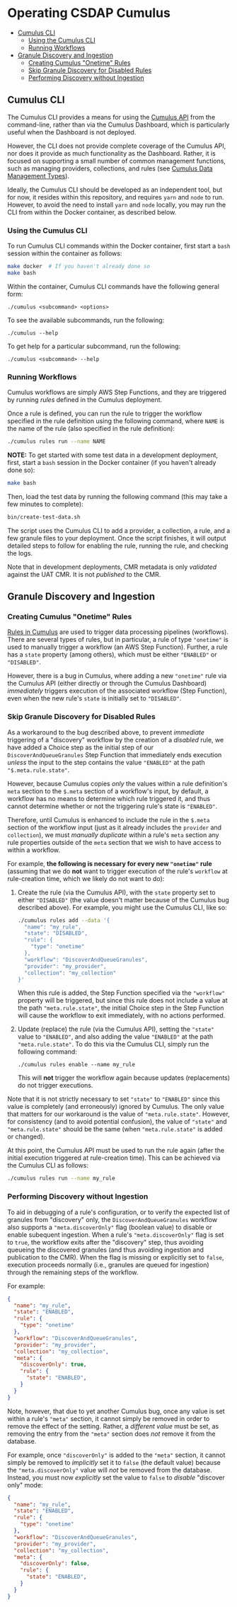 # Operating CSDAP Cumulus

- [Cumulus CLI](#cumulus-cli)
  - [Using the Cumulus CLI](#using-the-cumulus-cli)
  - [Running Workflows](#running-workflows)
- [Granule Discovery and Ingestion](#granule-discovery-and-ingestion)
  - [Creating Cumulus "Onetime" Rules](#creating-cumulus-onetime-rules)
  - [Skip Granule Discovery for Disabled Rules](#skip-granule-discovery-for-disabled-rules)
  - [Performing Discovery without Ingestion](#performing-discovery-without-ingestion)

## Cumulus CLI

The Cumulus CLI provides a means for using the [Cumulus API][3] from the
command-line, rather than via the Cumulus Dashboard, which is particularly
useful when the Dashboard is not deployed.

However, the CLI does not provide complete coverage of the Cumulus API, nor does
it provide as much functionality as the Dashboard. Rather, it is focused on
supporting a small number of common management functions, such as managing
providers, collections, and rules (see [Cumulus Data Management Types][4]).

Ideally, the Cumulus CLI should be developed as an independent tool, but for
now, it resides within this repository, and requires `yarn` and `node` to run.
However, to avoid the need to install `yarn` and `node` locally, you may run the
CLI from within the Docker container, as described below.

### Using the Cumulus CLI

To run Cumulus CLI commands within the Docker container, first start a `bash`
session within the container as follows:

```sh
make docker  # If you haven't already done so
make bash
```

Within the container, Cumulus CLI commands have the following general form:

```plain
./cumulus <subcommand> <options>
```

To see the available subcommands, run the following:

```plain
./cumulus --help
```

To get help for a particular subcommand, run the following:

```plain
./cumulus <subcommand> --help
```

### Running Workflows

Cumulus workflows are simply AWS Step Functions, and they are triggered by
running _rules_ defined in the Cumulus deployment.

Once a rule is defined, you can run the rule to trigger the workflow specified
in the rule definition using the following command, where `NAME` is the name of
the rule (also specified in the rule definition):

```sh
./cumulus rules run --name NAME
```

**NOTE:** To get started with some test data in a development deployment, first,
start a `bash` session in the Docker container (if you haven't already done so):

```sh
make bash
```

Then, load the test data by running the following command (this may take a few
minutes to complete):

```sh
bin/create-test-data.sh
```

The script uses the Cumulus CLI to add a provider, a collection, a rule, and a
few granule files to your deployment. Once the script finishes, it will output
detailed steps to follow for enabling the rule, running the rule, and checking
the logs.

Note that in development deployments, CMR metadata is only _validated_ against
the UAT CMR. It is not _published_ to the CMR.

## Granule Discovery and Ingestion

### Creating Cumulus "Onetime" Rules

[Rules in Cumulus][1] are used to trigger data processing pipelines (workflows).
There are several types of rules, but in particular, a rule of type `"onetime"`
is used to manually trigger a workflow (an AWS Step Function).  Further, a rule
has a `state` property (among others), which must be either `"ENABLED"` or
`"DISABLED"`.

However, there is a bug in Cumulus, where adding a new `"onetime"` rule via the
Cumulus API (either directly or through the Cumulus Dashboard) _immediately_
triggers execution of the associated workflow (Step Function), even when the
new rule's `state` is initially set to `"DISABLED"`.

### Skip Granule Discovery for Disabled Rules

As a workaround to the bug described above, to prevent _immediate_ triggering of
a "discovery" workflow by the creation of a _disabled_ rule, we have added a
Choice step as the initial step of our `DiscoverAndQueueGranules` Step Function
that immediately ends execution _unless_ the input to the step contains the
value `"ENABLED"` at the path `"$.meta.rule.state"`.

However, because Cumulus copies _only_ the values within a rule definition's
`meta` section to the `$.meta` section of a workflow's input, by default, a
workflow has no means to determine which rule triggered it, and thus cannot
determine whether or not the triggering rule's state is `"ENABLED"`.

Therefore, until Cumulus is enhanced to include the rule in the `$.meta`
section of the workflow input (just as it already includes the `provider` and
`collection`), we must _manually duplicate_ within a rule's `meta` section any
rule properties outside of the `meta` section that we wish to have access to
within a workflow.

For example, **the following is necessary for every new `"onetime"` rule**
(assuming that we do **not** want to trigger execution of the rule's `workflow`
at rule-creation time, which we likely do not want to do):

1. Create the rule (via the Cumulus API), with the `state` property set to
   either `"DISABLED"` (the value doesn't matter because of the Cumulus bug
   described above). For example, you might use the Cumulus CLI, like so:

   ```sh
   ./cumulus rules add --data '{
     "name": "my_rule",
     "state": "DISABLED",
     "rule": {
       "type": "onetime"
     },
     "workflow": "DiscoverAndQueueGranules",
     "provider": "my_provider",
     "collection": "my_collection"
   }'
   ```

   When this rule is added, the Step Function specified via the `"workflow"`
   property will be triggered, but since this rule does not include a value at
   the path `"meta.rule.state"`, the initial Choice step in the Step Function
   will cause the workflow to exit immediately, with no actions performed.

1. Update (replace) the rule (via the Cumulus API), setting the `"state"` value
   to `"ENABLED"`, and also adding the value `"ENABLED"` at the path
   `"meta.rule.state"`.  To do this via the Cumulus CLI, simply run the following command:

   ```plain
   ./cumulus rules enable --name my_rule
   ```

   This will **not** trigger the workflow again because updates (replacements)
   do not trigger executions.

Note that it is not strictly necessary to set `"state"` to `"ENABLED"` since
this value is completely (and erroneously) ignored by Cumulus.  The only value
that matters for our workaround is the value of `"meta.rule.state"`.  However,
for consistency (and to avoid potential confusion), the value of `"state"` and
`"meta.rule.state"` should be the same (when `"meta.rule.state"` is added or
changed).

At this point, the Cumulus API must be used to run the rule again (after the
initial execution triggered at rule-creation time).  This can be achieved via the
Cumulus CLI as follows:

```sh
./cumulus rules run --name my_rule
```

### Performing Discovery without Ingestion

To aid in debugging of a rule's configuration, or to verify the expected list of
granules from "discovery" only, the `DiscoverAndQueueGranules` workflow also
supports a `"meta.discoverOnly"` flag (boolean value) to disable or enable
subequent ingestion.  When a rule's `"meta.discoverOnly"` flag is set to `true`,
the workflow exits after the "discovery" step, thus avoiding queueing the
discovered granules (and thus avoiding ingestion and publication to the CMR).
When the flag is missing or explicitly set to `false`, execution proceeds
normally (i.e., granules are queued for ingestion) through the remaining steps
of the workflow.

For example:

```json
{
  "name": "my_rule",
  "state": "ENABLED",
  "rule": {
    "type": "onetime"
  },
  "workflow": "DiscoverAndQueueGranules",
  "provider": "my_provider",
  "collection": "my_collection",
  "meta": {
    "discoverOnly": true,
    "rule": {
      "state": "ENABLED",
    }
  }
}
```

Note, however, that due to yet another Cumulus bug, once any value is set
within a rule's `"meta"` section, it cannot simply be removed in order to
remove the effect of the setting.  Rather, a _different value_ must be set, as
removing the entry from the `"meta"` section does _not_ remove it from the
database.

For example, once `"discoverOnly"` is added to the `"meta"` section, it cannot
simply be removed to _implicitly_ set it to `false` (the default value)
because the `"meta.discoverOnly"` value will _not_ be removed from the database.
Instead, you must now _explicitly_ set the value to `false` to _disable_
"discover only" mode:

```json
{
  "name": "my_rule",
  "state": "ENABLED",
  "rule": {
    "type": "onetime"
  },
  "workflow": "DiscoverAndQueueGranules",
  "provider": "my_provider",
  "collection": "my_collection",
  "meta": {
    "discoverOnly": false,
    "rule": {
      "state": "ENABLED",
    }
  }
}
```

[1]: https://nasa.github.io/cumulus/docs/v9.3.0/data-cookbooks/setup#rules
[2]: https://nasa.github.io/cumulus-api/#updatereplace-rule
[3]: https://nasa.github.io/cumulus-api/
[4]: https://nasa.github.io/cumulus/docs/configuration/data-management-types
